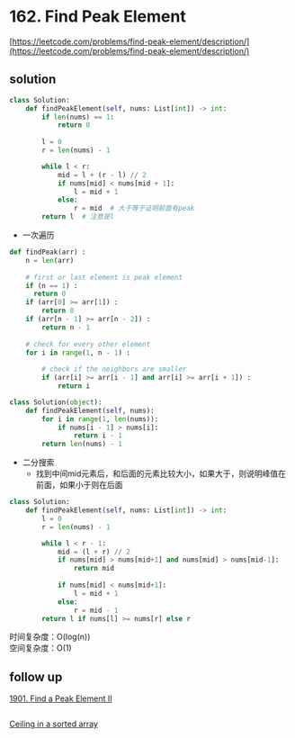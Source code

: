 # 162. Find Peak Element
[https://leetcode.com/problems/find-peak-element/description/](https://leetcode.com/problems/find-peak-element/description/)


## solution

```python
class Solution:
    def findPeakElement(self, nums: List[int]) -> int:
        if len(nums) == 1:
            return 0
        
        l = 0
        r = len(nums) - 1

        while l < r:
            mid = l + (r - l) // 2
            if nums[mid] < nums[mid + 1]:
                l = mid + 1
            else:
                r = mid  # 大于等于证明前面有peak
        return l  # 注意是l
```

- 一次遍历
```python
def findPeak(arr) :
    n = len(arr)
 
    # first or last element is peak element
    if (n == 1) :
      return 0
    if (arr[0] >= arr[1]) :
        return 0
    if (arr[n - 1] >= arr[n - 2]) :
        return n - 1
  
    # check for every other element
    for i in range(1, n - 1) :
  
        # check if the neighbors are smaller
        if (arr[i] >= arr[i - 1] and arr[i] >= arr[i + 1]) :
            return i
```

```python
class Solution(object):
    def findPeakElement(self, nums):   
        for i in range(1, len(nums)):
            if nums[i - 1] > nums[i]:
                return i - 1
        return len(nums) - 1
```

- 二分搜索
  - 找到中间mid元素后，和后面的元素比较大小，如果大于，则说明峰值在前面，如果小于则在后面

```python
class Solution:
    def findPeakElement(self, nums: List[int]) -> int:
        l = 0
        r = len(nums) - 1

        while l < r - 1:
            mid = (l + r) // 2
            if nums[mid] > nums[mid+1] and nums[mid] > nums[mid-1]:
                return mid           
            
            if nums[mid] < nums[mid+1]:
                l = mid + 1
            else:
                r = mid - 1
        return l if nums[l] >= nums[r] else r
```
时间复杂度：O(log(n)) <br>
空间复杂度：O(1)


## follow up

[1901. Find a Peak Element II](https://leetcode.com/problems/find-a-peak-element-ii/description/)
```python

```

[Ceiling in a sorted array](https://www.geeksforgeeks.org/ceiling-in-a-sorted-array/)
```python

```
